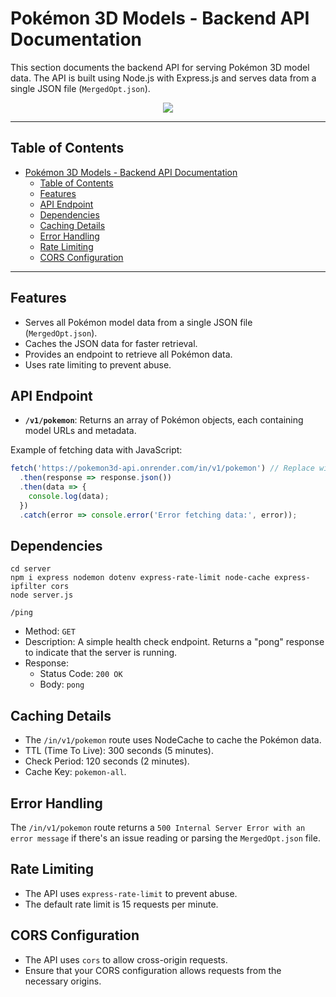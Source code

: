 # Pokémon 3D Models - Backend API Documentation

This section documents the backend API for serving Pokémon 3D model data. The API is built using Node.js with Express.js and serves data from a single JSON file (`MergedOpt.json`).

<p align="center">
  <a href="https://github.com/LelouchFR/skill-icons">
    <img src="https://go-skill-icons.vercel.app/api/icons?i=npm,nodejs,express,postman,githubactions" />
  </a>
</p>

---

## Table of Contents

- [Pokémon 3D Models - Backend API Documentation](#pokémon-3d-models---backend-api-documentation)
  - [Table of Contents](#table-of-contents)
  - [Features](#features)
  - [API Endpoint](#api-endpoint)
  - [Dependencies](#dependencies)
  - [Caching Details](#caching-details)
  - [Error Handling](#error-handling)
  - [Rate Limiting](#rate-limiting)
  - [CORS Configuration](#cors-configuration)

---

## Features
- Serves all Pokémon model data from a single JSON file (`MergedOpt.json`).
- Caches the JSON data for faster retrieval.
- Provides an endpoint to retrieve all Pokémon data.
- Uses rate limiting to prevent abuse.

## API Endpoint

-   **`/v1/pokemon`**: Returns an array of Pokémon objects, each containing model URLs and metadata.

Example of fetching data with JavaScript:

```javascript
fetch('https://pokemon3d-api.onrender.com/in/v1/pokemon') // Replace with your API URL
  .then(response => response.json())
  .then(data => {
    console.log(data);
  })
  .catch(error => console.error('Error fetching data:', error));
```
## Dependencies
```
cd server 
npm i express nodemon dotenv express-rate-limit node-cache express-ipfilter cors
node server.js
```

`/ping`
- Method: `GET`
- Description: A simple health check endpoint. Returns a "pong" response to indicate that the server is running.
- Response:
  - Status Code: `200 OK`
  - Body: `pong`

## Caching Details
- The `/in/v1/pokemon` route uses NodeCache to cache the Pokémon data.
- TTL (Time To Live): 300 seconds (5 minutes).
- Check Period: 120 seconds (2 minutes).
- Cache Key: `pokemon-all`.

## Error Handling
The `/in/v1/pokemon` route returns a `500 Internal Server Error with an error message` if there's an issue reading or parsing the `MergedOpt.json` file.

## Rate Limiting
- The API uses `express-rate-limit` to prevent abuse.
- The default rate limit is 15 requests per minute.

## CORS Configuration
- The API uses `cors` to allow cross-origin requests.
- Ensure that your CORS configuration allows requests from the necessary origins.
